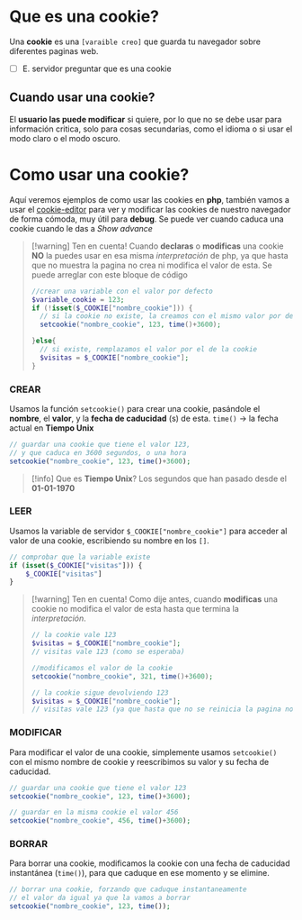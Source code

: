 # Que es una cookie?
Una **cookie** es una `[varaible creo]` que guarda tu navegador sobre diferentes paginas web.

- [ ] E. servidor preguntar que es una cookie

## Cuando usar una cookie?
El **usuario las puede modificar** si quiere, por lo que no se debe usar para información critica, solo para cosas secundarias, como el idioma o si usar el modo claro o el modo oscuro.

# Como usar una cookie?
Aquí veremos ejemplos de como usar las cookies en **php**, también vamos a usar el [cookie-editor](https://cookie-editor.com) para ver y modificar las cookies de nuestro navegador de forma cómoda, muy útil para **debug**. 
Se puede ver cuando caduca una cookie cuando le das a *Show advance*

>[!warning] Ten en cuenta!
>Cuando **declaras** o **modificas** una cookie **NO** la puedes usar en esa misma *interpretación* de php, ya que hasta que no muestra la pagina no crea ni modifica el valor de esta.
>Se puede arreglar con este bloque de código
>```php
>//crear una variable con el valor por defecto
>$variable_cookie = 123;
>if (!isset($_COOKIE["nombre_cookie"])) {
>	// si la cookie no existe, la creamos con el mismo valor por defecto
>	setcookie("nombre_cookie", 123, time()+3600);
>
>}else{
>	// si existe, remplazamos el valor por el de la cookie
>	$visitas = $_COOKIE["nombre_cookie"];
>}
>```

### CREAR
Usamos la función ``setcookie()`` para crear una cookie, pasándole el **nombre**, el **valor**, y la **fecha de caducidad** (s) de esta.
`time()` -> la fecha actual en **Tiempo Unix**

```php
// guardar una cookie que tiene el valor 123,
// y que caduca en 3600 segundos, o una hora
setcookie("nombre_cookie", 123, time()+3600);
```

>[!info] Que es **Tiempo Unix**?
>Los segundos que han pasado desde el **01-01-1970**

### LEER
Usamos la variable de servidor ``$_COOKIE["nombre_cookie"]`` para acceder al valor de una cookie, escribiendo su nombre en los `[]`.

```php
// comprobar que la variable existe
if (isset($_COOKIE["visitas"])) {
	$_COOKIE["visitas"]
}
```
>[!warning] Ten en cuenta!
>Como dije antes, cuando **modificas** una cookie no modifica el valor de esta hasta que termina la *interpretación*.
>```php
>// la cookie vale 123
>$visitas = $_COOKIE["nombre_cookie"];
>// visitas vale 123 (como se esperaba)
>
> //modificamos el valor de la cookie
>setcookie("nombre_cookie", 321, time()+3600);
>
>// la cookie sigue devolviendo 123
>$visitas = $_COOKIE["nombre_cookie"];
>// visitas vale 123 (ya que hasta que no se reinicia la pagina no se actualiza el valor de la cookie)
>```


### MODIFICAR
Para modificar el valor de una cookie, simplemente usamos `setcookie()` con el mismo nombre de cookie y reescribimos su valor y su fecha de caducidad.
```php
// guardar una cookie que tiene el valor 123
setcookie("nombre_cookie", 123, time()+3600);

// guardar en la misma cookie el valor 456
setcookie("nombre_cookie", 456, time()+3600);
```

### BORRAR
Para borrar una cookie, modificamos la cookie con una fecha de caducidad instantánea (`time()`), para que caduque en ese momento y se elimine.
```php
// borrar una cookie, forzando que caduque instantaneamente
// el valor da igual ya que la vamos a borrar
setcookie("nombre_cookie", 123, time());
```